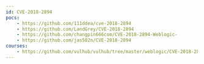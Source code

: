 ```yaml
---
id: CVE-2018-2894
pocs:
    - https://github.com/111ddea/cve-2018-2894
    - https://github.com/LandGrey/CVE-2018-2894
    - https://github.com/changpin666com/CVE-2018-2894-Weblogic-
    - https://github.com/jas502n/CVE-2018-2894
courses:
    - https://github.com/vulhub/vulhub/tree/master/weblogic/CVE-2018-2894
---
```

